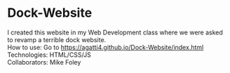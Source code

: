 # Dock-Website

I created this website in my Web Development class where we were asked to revamp a terrible dock website.
<br>
How to use: Go to https://agatti4.github.io/Dock-Website/index.html
<br>
Technologies: HTML/CSS/JS
<br>
Collaborators: Mike Foley

